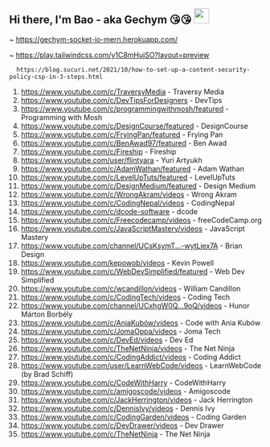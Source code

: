 ## Hi there, I'm Bao - aka Gechym 😘😘 <img src="https://raw.githubusercontent.com/iampavangandhi/iampavangandhi/master/gifs/Hi.gif" width="30px"></h2>
~ https://gechym-socket-io-mern.herokuapp.com/

~ https://play.tailwindcss.com/y1C8mHujSO?layout=preview



      https://blog.sucuri.net/2021/10/how-to-set-up-a-content-security-policy-csp-in-3-steps.html


1. https://www.youtube.com/c/TraversyMedia - Traversy Media
2. https://www.youtube.com/c/DevTipsForDesigners - DevTips
3. https://www.youtube.com/c/programmingwithmosh/featured - Programming with Mosh
4. https://www.youtube.com/c/DesignCourse/featured - DesignCourse
5. https://www.youtube.com/c/FryingPan/featured - Frying Pan
6. https://www.youtube.com/c/BenAwad97/featured - Ben Awad
7. https://www.youtube.com/c/Fireship - Fireship
8. https://www.youtube.com/user/flintyara - Yuri Artyukh
9. https://www.youtube.com/c/AdamWathan/featured - Adam Wathan
10. https://www.youtube.com/c/LevelUpTuts/featured - LevelUpTuts
11. https://www.youtube.com/c/DesignMedium/featured - Design Medium
12. https://www.youtube.com/c/WrongAkram/videos - Wrong Akram
13. https://www.youtube.com/c/CodingNepal/videos - CodingNepal
14. https://www.youtube.com/c/dcode-software - dcode
15. https://www.youtube.com/c/Freecodecamp/videos - freeCodeCamp.org
16. https://www.youtube.com/c/JavaScriptMastery/videos - JavaScript Mastery
17. https://www.youtube.com/channel/UCsKsymT...-wytLjex7A - Brian Design
18. https://www.youtube.com/kepowob/videos - Kevin Powell
19. https://www.youtube.com/c/WebDevSimplified/featured - Web Dev Simplified
20. https://www.youtube.com/c/wcandillon/videos - William Candillon
21. https://www.youtube.com/c/CodingTech/videos - Coding Tech
22. https://www.youtube.com/channel/UCxhgW0Q...9oQ/videos - Hunor Márton Borbély
23. https://www.youtube.com/c/AniaKubów/videos - Code with Ania Kubów
24. https://www.youtube.com/c/JomaOppa/videos - Joma Tech
25. https://www.youtube.com/c/DevEd/videos - Dev Ed
26. https://www.youtube.com/c/TheNetNinja/videos - The Net Ninja
27. https://www.youtube.com/c/CodingAddict/videos - Coding Addict
28. https://www.youtube.com/user/LearnWebCode/videos - LearnWebCode (by Brad Schiff)
29. https://www.youtube.com/c/CodeWithHarry - CodeWithHarry
30. https://www.youtube.com/c/amigoscode/videos - Amigoscode
31. https://www.youtube.com/c/JackHerrington/videos - Jack Herrington
32. https://www.youtube.com/c/DennisIvy/videos - Dennis Ivy
33. https://www.youtube.com/c/CodingGarden/videos - Coding Garden
34. https://www.youtube.com/c/DevDrawer/videos - Dev Drawer
35. https://www.youtube.com/c/TheNetNinja - The Net Ninja
